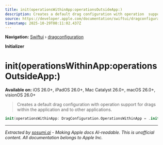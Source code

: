 ```yaml
---
title: init(operationsWithinApp:operationsOutsideApp:)
description: Creates a default drag configuration with operation  support for drags within the application and to other applications.
source: https://developer.apple.com/documentation/swiftui/dragconfiguration/init(operationswithinapp:operationsoutsideapp:)
timestamp: 2025-10-29T00:11:02.437Z
---
```


**Navigation:** [Swiftui](/documentation/swiftui) › [dragconfiguration](/documentation/swiftui/dragconfiguration)

**Initializer**

# init(operationsWithinApp:operationsOutsideApp:)

**Available on:** iOS 26.0+, iPadOS 26.0+, Mac Catalyst 26.0+, macOS 26.0+, visionOS 26.0+

> Creates a default drag configuration with operation  support for drags within the application and to other applications.

```swift
init(operationsWithinApp: DragConfiguration.OperationsWithinApp = .init(), operationsOutsideApp: DragConfiguration.OperationsOutsideApp = .init())
```

---

*Extracted by [sosumi.ai](https://sosumi.ai) - Making Apple docs AI-readable.*
*This is unofficial content. All documentation belongs to Apple Inc.*
